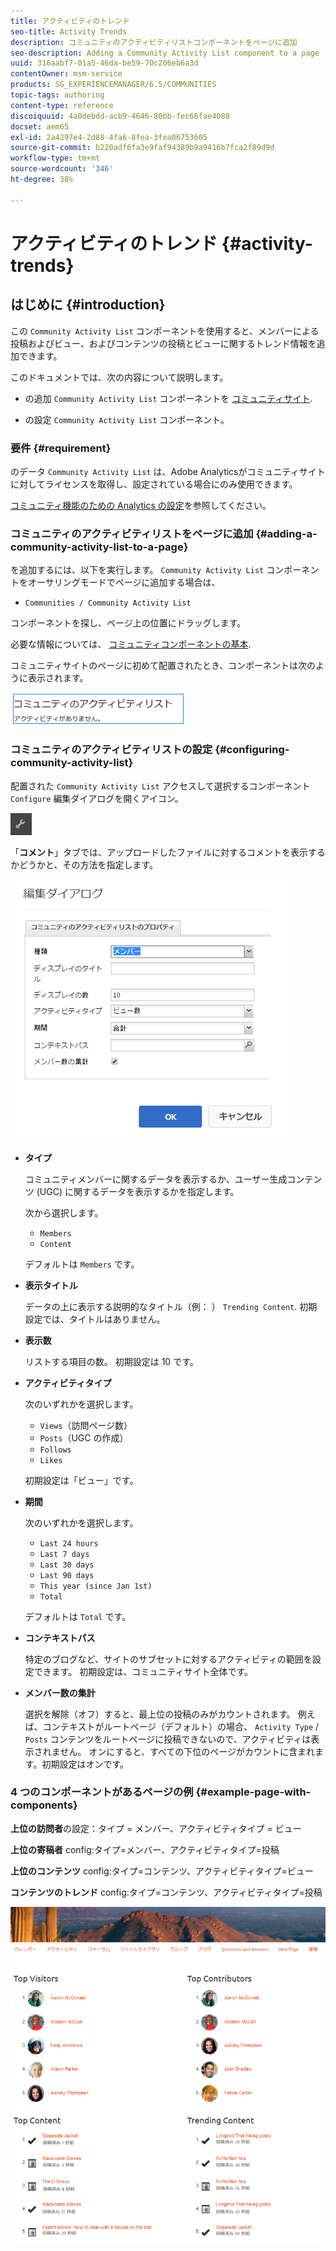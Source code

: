 ```yaml
---
title: アクティビティのトレンド
seo-title: Activity Trends
description: コミュニティのアクティビティリストコンポーネントをページに追加
seo-description: Adding a Community Activity List component to a page
uuid: 316aabf7-01a5-46da-be59-70c206eb6a3d
contentOwner: msm-service
products: SG_EXPERIENCEMANAGER/6.5/COMMUNITIES
topic-tags: authoring
content-type: reference
discoiquuid: 4a0debdd-acb9-4646-80bb-fec66fae4088
docset: aem65
exl-id: 2a4297e4-2d88-4fa6-8fea-3fea06753605
source-git-commit: b220adf6fa3e9faf94389b9a9416b7fca2f89d9d
workflow-type: tm+mt
source-wordcount: '346'
ht-degree: 38%

---
```


# アクティビティのトレンド {#activity-trends}

## はじめに {#introduction}

この `Community Activity List` コンポーネントを使用すると、メンバーによる投稿およびビュー、およびコンテンツの投稿とビューに関するトレンド情報を追加できます。

このドキュメントでは、次の内容について説明します。

* の追加 `Community Activity List` コンポーネントを [コミュニティサイト](/help/communities/overview.md#community-sites).

* の設定 `Community Activity List` コンポーネント。

### 要件 {#requirement}

のデータ `Community Activity List` は、Adobe Analyticsがコミュニティサイトに対してライセンスを取得し、設定されている場合にのみ使用できます。

[コミュニティ機能のための Analytics の設定](/help/communities/analytics.md)を参照してください。

### コミュニティのアクティビティリストをページに追加 {#adding-a-community-activity-list-to-a-page}

を追加するには、以下を実行します。 `Community Activity List` コンポーネントをオーサリングモードでページに追加する場合は、

* `Communities / Community Activity List`

コンポーネントを探し、ページ上の位置にドラッグします。

必要な情報については、 [コミュニティコンポーネントの基本](/help/communities/basics.md).

コミュニティサイトのページに初めて配置されたとき、コンポーネントは次のように表示されます。

![community-activity](assets/community-activity.png)

### コミュニティのアクティビティリストの設定  {#configuring-community-activity-list}

配置された `Community Activity List` アクセスして選択するコンポーネント `Configure` 編集ダイアログを開くアイコン。

![設定](assets/configure-new.png)

「**コメント**」タブでは、アップロードしたファイルに対するコメントを表示するかどうかと、その方法を指定します。

![プロパティ](assets/activity-list-properties.png)

* **タイプ**

   コミュニティメンバーに関するデータを表示するか、ユーザー生成コンテンツ (UGC) に関するデータを表示するかを指定します。

   次から選択します。

   * `Members`
   * `Content`

   デフォルトは `Members` です。

* **表示タイトル**

   データの上に表示する説明的なタイトル（例： ） `Trending Content`.
初期設定では、タイトルはありません。

* **表示数**

   リストする項目の数。
初期設定は 10 です。

* **アクティビティタイプ**

   次のいずれかを選択します。

   * `Views`（訪問ページ数）
   * `Posts`（UGC の作成）
   * `Follows`
   * `Likes`

   初期設定は「ビュー」です。

* **期間**

   次のいずれかを選択します。

   * `Last 24 hours`
   * `Last 7 days`
   * `Last 30 days`
   * `Last 90 days`
   * `This year (since Jan 1st)`
   * `Total`

   デフォルトは `Total` です。

* **コンテキストパス**

   特定のブログなど、サイトのサブセットに対するアクティビティの範囲を設定できます。
初期設定は、コミュニティサイト全体です。

* **メンバー数の集計**

   選択を解除（オフ）すると、最上位の投稿のみがカウントされます。 例えば、コンテキストがルートページ（デフォルト）の場合、 `Activity Type` / `Posts` コンテンツをルートページに投稿できないので、アクティビティは表示されません。 オンにすると、すべての下位のページがカウントに含まれます。初期設定はオンです。

### 4 つのコンポーネントがあるページの例 {#example-page-with-components}

**上位の訪問者**&#x200B;の設定：タイプ = メンバー、アクティビティタイプ = ビュー

**上位の寄稿者** config:タイプ=メンバー、アクティビティタイプ=投稿

**上位のコンテンツ** config:タイプ=コンテンツ、アクティビティタイプ=ビュー

**コンテンツのトレンド** config:タイプ=コンテンツ、アクティビティタイプ=投稿

![components](assets/activity-list-components.png)
